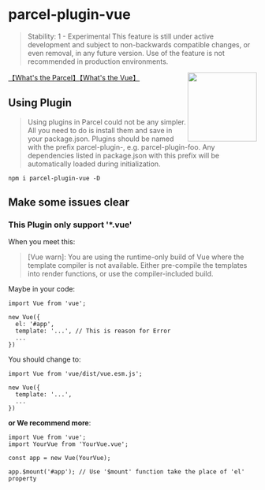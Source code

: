 

# parcel-plugin-vue

> Stability: 1 - Experimental This feature is still under active development and subject to non-backwards compatible changes, or even removal, in any future version. Use of the feature is not recommended in production environments.

<img src="https://img.souche.com/f2e/b1f71b545619350ff92458bbcfa01056.png" align="right" width="140">

[【What's the Parcel】](https://parceljs.org/)[【What's the Vue】](https://vuejs.org/)

## Using Plugin

> Using plugins in Parcel could not be any simpler. All you need to do is install them and save in your package.json. Plugins should be named with the prefix parcel-plugin-, e.g. parcel-plugin-foo. Any dependencies listed in package.json with this prefix will be automatically loaded during initialization.

```
npm i parcel-plugin-vue -D
```

## Make some issues clear 

### This Plugin only support '*.vue'

When you meet this:

> [Vue warn]: You are using the runtime-only build of Vue where the template compiler is not available. Either pre-compile the templates into render functions, or use the compiler-included build.

Maybe in your code:

```
import Vue from 'vue';

new Vue({
  el: '#app',
  template: '...', // This is reason for Error 
  ...
})
```

You should change to:

```
import Vue from 'vue/dist/vue.esm.js';

new Vue({
  template: '...',
  ...
})
```

__or We recommend more__:

```
import Vue from 'vue';
import YourVue from 'YourVue.vue';

const app = new Vue(YourVue);

app.$mount('#app'); // Use '$mount' function take the place of 'el' property
```
